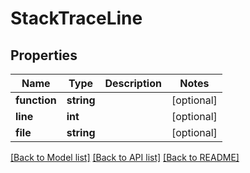 # StackTraceLine

## Properties
Name | Type | Description | Notes
------------ | ------------- | ------------- | -------------
**function** | **string** |  | [optional] 
**line** | **int** |  | [optional] 
**file** | **string** |  | [optional] 

[[Back to Model list]](../README.md#documentation-for-models) [[Back to API list]](../README.md#documentation-for-api-endpoints) [[Back to README]](../README.md)


